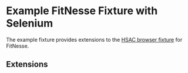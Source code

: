# Example FitNesse Fixture with Selenium

The example fixture provides extensions to the [HSAC browser
fixture](https://github.com/fhoeben/hsac-fitnesse-fixtures) for FitNesse.

## Extensions
